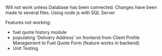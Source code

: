 Will not work unless Database has been connected. Changes have been made to several files. Using node js with SQL Server

Features not working:
- fuel quote history module
- populating 'Delivery Address' on frontend from Client Profile Management to Fuel Quote Form (feature works in backend)
- Unit Testing
